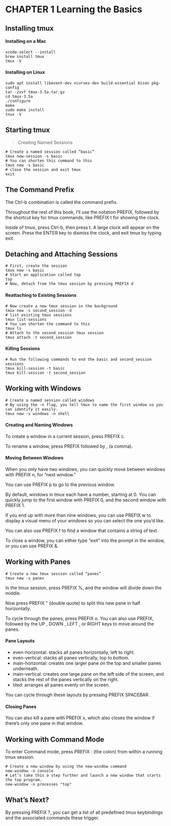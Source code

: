 # CHAPTER 1 Learning the Basics

## Installing tmux

#### Installing on a Mac

```
xcode-select --install
brew install tmux
tmux -V
```

#### Installing on Linux

```
sudo apt install libevent-dev ncurses-dev build-essential bison pkg-config
tar -zxvf tmux-3.5a.tar.gz
cd tmux-3.5a
./configure
make
sudo make install
tnux -V
```

## Starting tmux

> Creating Named Sessions

```
# Create a named session called “basic”
tmux new-session -s basic
# You can shorten this command to this
tmux new -s basic
# close the session and exit tmux
exit
```

## The Command Prefix

The Ctrl-b combination is called the command prefix.

Throughout the rest of this book, I’ll use the notation PREFIX, followed by the shortcut key for tmux commands, like PREFIX t for showing the clock.

Inside of tmux, press Ctrl-b, then press t. A large clock will appear on the screen. Press the ENTER key to dismiss the clock, and exit tmux by typing exit.

## Detaching and Attaching Sessions

```
# First, create the session
tmux new -s basic
# Start an application called top
top
# Now, detach from the tmux session by pressing PREFIX d
```

#### Reattaching to Existing Sessions

```
# Now create a new tmux session in the background
tmux new -s second_session -d
# list existing tmux sessions
tmux list-sessions
# You can shorten the command to this
tmux ls
# Attach to the second_session tmux session
tmux attach -t second_session
```

#### Killing Sessions

```
# Run the following commands to end the basic and second_session sessions
tmux kill-session -t basic
tmux kill-session -t second_session
```

## Working with Windows

```
# Create a named session called windows
# By using the -n flag, you tell tmux to name the first window so you can identify it easily.
tmux new -s windows -n shell
```

#### Creating and Naming Windows

To create a window in a current session, press PREFIX c.

To rename a window, press PREFIX followed by , (a comma).

#### Moving Between Windows

When you only have two windows, you can quickly move between windows with PREFIX n, for “next window.”

You can use PREFIX p to go to the previous window.

By default, windows in tmux each have a number, starting at 0. You can quickly jump to the first window with PREFIX 0, and the second window with PREFIX 1.

If you end up with more than nine windows, you can use PREFIX w to display a visual menu of your windows so you can select the one you’d like.

You can also use PREFIX f to find a window that contains a string of text.

To close a window, you can either type “exit” into the prompt in the window, or you can use PREFIX &.

## Working with Panes

```
# Create a new tmux session called “panes”
tmux new -s panes
```

In the tmux session, press PREFIX %, and the window will divide down the middle.

Now press PREFIX " (double quote) to split this new pane in half horizontally.

To cycle through the panes, press PREFIX o. You can also use PREFIX, followed by the UP , DOWN , LEFT , or RIGHT keys to move around the panes.

#### Pane Layouts

- even-horizontal: stacks all panes horizontally, left to right.
- even-vertical: stacks all panes vertically, top to bottom.
- main-horizontal: creates one larger pane on the top and smaller panes underneath.
- main-vertical: creates one large pane on the left side of the screen, and stacks the rest of the panes vertically on the right.
- tiled: arranges all panes evenly on the screen.

You can cycle through these layouts by pressing PREFIX SPACEBAR .

#### Closing Panes

You can also kill a pane with PREFIX x, which also closes the window if there’s only one pane in that window.

## Working with Command Mode

To enter Command mode, press PREFIX : (the colon) from within a running tmux session.

```
# Create a new window by using the new-window command
new-window -n console
# Let’s take this a step further and launch a new window that starts the top program.
new-window -n processes "top"
```

## What’s Next?

By pressing PREFIX ?, you can get a list of all predefined tmux keybindings and the associated commands these trigger.